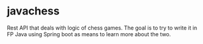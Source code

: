 # javachess
Rest API that deals with logic of chess games.
The goal is to try to write it in FP Java using Spring boot as means to learn more about the two.
